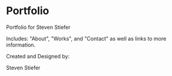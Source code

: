 # Portfolio
Portfolio for Steven Stiefer

Includes: "About", "Works", and "Contact" as well as links to more information. 


Created and Designed by:

Steven Stiefer
